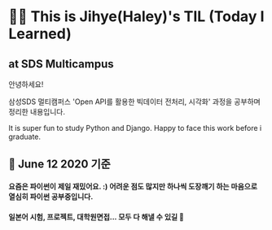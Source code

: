 # :woman_student: This is Jihye(Haley)'s TIL (Today I Learned) 

## at SDS Multicampus

안녕하세요!

삼성SDS 멀티캠퍼스 'Open API를 활용한 빅데이터 전처리, 시각화' 과정을 공부하며 정리한 내용입니다.

It is super fun to study Python and Django. Happy to face this work before i graduate.






## :love_letter: June 12 2020 기준 

#### 요즘은 파이썬이 제일 재밌어요. :) 어려운 점도 많지만 하나씩 도장깨기 하는 마음으로 열심히 파이썬 공부중입니다.



#### 일본어 시험, 프로젝트, 대학원면접... 모두 다 해낼 수 있길 🔮

